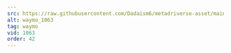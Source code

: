 ```yaml
---
src: https://raw.githubusercontent.com/Dadaism6/metadriverse-asset/main/script-waymo-output-newcompressed/waymo_1063.mp4
alt: waymo_1063
tag: waymo
vid: 1063
order: 42
---
```

